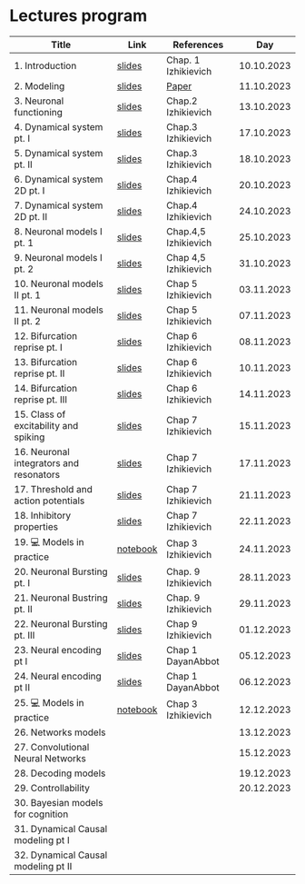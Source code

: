 # Lectures program

| Title | Link | References | Day |
| ------------------ | ------------- | ---------------- | --------------- |
| 1. Introduction | [slides](https://docs.google.com/presentation/d/1OcVZIY98RBdvd79Sdh8guh9xUYrnSirPL0m9x1Zvutg/edit?usp=sharing) | Chap. 1 Izhikievich | 10.10.2023 |
| 2. Modeling | [slides](https://docs.google.com/presentation/d/1JFP7UrMRc0tQQ8J5xWJ7GZLKpbSIjv9l-dy_ggNMmJA/edit?usp=sharing) | [Paper](https://doi.org/10.1523/ENEURO.0352-19.2019) | 11.10.2023 |
| 3. Neuronal functioning | [slides](https://docs.google.com/presentation/d/1QvZTo_jiHC9AmII3pHu5f9xeEjFmustq2532EAuddK0/edit?usp=sharing) | Chap.2 Izhikievich | 13.10.2023 |
| 4. Dynamical system pt. I | [slides](https://docs.google.com/presentation/d/1N928kzJQYgUyY0vWr_8zbDAMu7ByEWbYuhr0aPI60Zg/edit?usp=sharing) | Chap.3 Izhikievich | 17.10.2023 |
| 5. Dynamical system pt. II | [slides](https://docs.google.com/presentation/d/1N928kzJQYgUyY0vWr_8zbDAMu7ByEWbYuhr0aPI60Zg/edit?usp=sharing) | Chap.3 Izhikievich | 18.10.2023 |
| 6. Dynamical system 2D pt. I | [slides](https://docs.google.com/presentation/d/1xVGWPb4iwBjasvBVkwzVA1cxtwP5ChDXEsNewPWlljY/edit?usp=sharing)| Chap.4 Izhikievich | 20.10.2023 |
| 7. Dynamical system 2D pt. II  | [slides](https://docs.google.com/presentation/d/1xVGWPb4iwBjasvBVkwzVA1cxtwP5ChDXEsNewPWlljY/edit?usp=sharing) | Chap.4 Izhikievich | 24.10.2023 |
| 8. Neuronal models I pt. 1 | [slides](https://docs.google.com/presentation/d/1DRC8jskF6oI1k439YmqB8QLE7Y_wpomsbV6J56CmshI/edit?usp=sharing)  | Chap.4,5 Izhikievich | 25.10.2023 |
| 9. Neuronal models I pt. 2 | [slides](https://docs.google.com/presentation/d/1DRC8jskF6oI1k439YmqB8QLE7Y_wpomsbV6J56CmshI/edit?usp=sharing) | Chap 4,5 Izhikievich | 31.10.2023 |
| 10. Neuronal models II pt. 1 | [slides](https://docs.google.com/presentation/d/16YGS02INZ5L6cxn-ZrROYoXZ6wj2AqegfbplpPJB3YY/edit?usp=sharing) | Chap 5 Izhikievich | 03.11.2023 |
| 11. Neuronal models II pt. 2 | [slides](https://docs.google.com/presentation/d/16YGS02INZ5L6cxn-ZrROYoXZ6wj2AqegfbplpPJB3YY/edit?usp=sharing) | Chap 5 Izhikievich | 07.11.2023 |
| 12. Bifurcation reprise pt. I | [slides](https://docs.google.com/presentation/d/1g_1ETJaAYASRFlC8A99okKTgNZx6JTtmv1MjizGqm2I/edit?usp=drive_link) | Chap 6 Izhikievich | 08.11.2023 |
| 13. Bifurcation reprise pt. II | [slides](https://docs.google.com/presentation/d/1g_1ETJaAYASRFlC8A99okKTgNZx6JTtmv1MjizGqm2I/edit?usp=drive_link) | Chap 6 Izhikievich | 10.11.2023 |
| 14. Bifurcation reprise pt. III | [slides](https://docs.google.com/presentation/d/1g_1ETJaAYASRFlC8A99okKTgNZx6JTtmv1MjizGqm2I/edit?usp=drive_link) | Chap 6 Izhikievich | 14.11.2023 |
| 15. Class of excitability and spiking | [slides](https://docs.google.com/presentation/d/15kvgxL3rRBMeK5AiOB7z9BaGleRyhXd3oRfvHJgvnD0/edit?usp=sharing) | Chap 7 Izhikievich | 15.11.2023 |
| 16. Neuronal integrators and resonators | [slides](https://docs.google.com/presentation/d/15kvgxL3rRBMeK5AiOB7z9BaGleRyhXd3oRfvHJgvnD0/edit?usp=sharing) | Chap 7 Izhikievich | 17.11.2023 |
| 17. Threshold and action potentials | [slides](https://docs.google.com/presentation/d/15kvgxL3rRBMeK5AiOB7z9BaGleRyhXd3oRfvHJgvnD0/edit?usp=sharing) | Chap 7 Izhikievich | 21.11.2023 |
| 18. Inhibitory properties | [slides](https://docs.google.com/presentation/d/15kvgxL3rRBMeK5AiOB7z9BaGleRyhXd3oRfvHJgvnD0/edit?usp=sharing) | Chap 7 Izhikievich | 22.11.2023 |
| 19. 💻 Models in practice | [notebook](https://colab.research.google.com/drive/1eU9CvNjnUDOzYpDkrmurvR2CHjjlh20d?usp=sharing) | Chap 3 Izhikievich | 24.11.2023 |
| 20. Neuronal Bursting pt. I | [slides](https://docs.google.com/presentation/d/1F8fZ_wK4tHhbThVbBxSLsoe35GF45R-p2DrJdkmJXrU/edit?usp=sharing) | Chap. 9 Izhikievich | 28.11.2023 |
| 21. Neuronal Bustring pt. II | [slides](https://docs.google.com/presentation/d/1F8fZ_wK4tHhbThVbBxSLsoe35GF45R-p2DrJdkmJXrU/edit?usp=sharing) | Chap. 9 Izhikievich | 29.11.2023 |
| 22. Neuronal Bursting pt. III | [slides](https://docs.google.com/presentation/d/1F8fZ_wK4tHhbThVbBxSLsoe35GF45R-p2DrJdkmJXrU/edit?usp=sharing) | Chap 9 Izhikievich | 01.12.2023 |
| 23. Neural encoding pt I |[slides](https://docs.google.com/presentation/d/102ciKLSKFk0NT85m0MKFJ5zOZGE0HNzOTlegUYcEHrk/edit?usp=sharing) | Chap 1 DayanAbbot| 05.12.2023 |
| 24. Neural encoding pt II |[slides](https://docs.google.com/presentation/d/102ciKLSKFk0NT85m0MKFJ5zOZGE0HNzOTlegUYcEHrk/edit?usp=sharing) | Chap 1 DayanAbbot| 06.12.2023 |
| 25. 💻 Models in practice | [notebook](https://colab.research.google.com/drive/1eU9CvNjnUDOzYpDkrmurvR2CHjjlh20d?usp=sharing) | Chap 3 Izhikievich | 12.12.2023 |
| 26. Networks models | | | 13.12.2023 |
| 27. Convolutional Neural Networks | | | 15.12.2023 |
| 28. Decoding models | | | 19.12.2023 |
| 29. Controllability | | | 20.12.2023 |
| 30. Bayesian models for cognition | | | |
| 31. Dynamical Causal modeling pt I | | | |
| 32. Dynamical Causal modeling pt II | | | |
